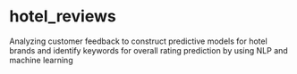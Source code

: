# hotel_reviews
Analyzing customer feedback to construct predictive models for hotel brands and identify keywords for overall rating prediction by using NLP and machine learning 
